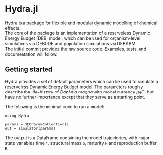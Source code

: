 # Hydra.jl

Hydra is a package for flexible and modular dynamic modelling of chemical effects. <br>
The core of the package is an implementation of a reserveless Dynamic Energy Budget (DEB) model, 
which can be used for organism-level simulations via DEBODE and population simulations via DEBABM. <br>
The initial commit provides the raw source code. Examples, tests, and documentation will follow.

## Getting started

Hydra provides a set of default parameters which can be used to simulate a reserveless Dynamic Energy Budget model. 
The parameters roughly describe the life-history of *Daphnia magna* with model currency $\mu g C$, but have no further importance except that they serve as a starting point. <br>

The following is the minimal code to run a model:
```
using Hydra

params = DEBParamCollection()
out = simulator(params)
```

The output is a DataFrame containing the model trajectories, with major state variables time `t`, structural mass `S`, maturity `H` and reproduction buffer `R`.

